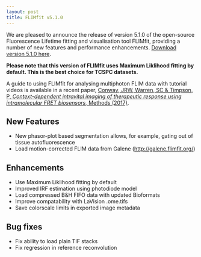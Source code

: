 ```yaml
---
layout: post
title: FLIMfit v5.1.0
---
```


We are pleased to announce the release of version 5.1.0 of the open-source Fluorescence Lifetime fitting and visualisation tool FLIMfit, providing a number of new features and performance enhancements. [Download version 5.1.0 here](http://flimfit.org/downloads/5.1.0/).

**Please note that this version of FLIMfit uses Maximum Liklihood fitting by default. This is the best choice for TCSPC datasets.**

A guide to using FLIMfit for analysing multiphoton FLIM data with tutorial videos is available in a recent paper, [Conway, JRW, Warren, SC & Timpson, P, *Context-dependent intravital imaging of therapeutic response using intramolecular FRET biosensors,* Methods (2017)](https://doi.org/10.1016/j.ymeth.2017.04.014).

New Features
-------------------
- New phasor-plot based segmentation allows, for example, gating out of tissue autofluorescence
- Load motion-corrected FLIM data from Galene (http://galene.flimfit.org/)

Enhancements
-------------------
- Use Maximum Liklihood fitting by default
- Improved IRF estimation using photodiode model
- Load compressed B&H FIFO data with updated Bioformats
- Improve compatability with LaVision .ome.tifs
- Save colorscale limits in exported image metadata 

Bug fixes
-------------------
- Fix ability to load plain TIF stacks
- Fix regression in reference reconvolution
